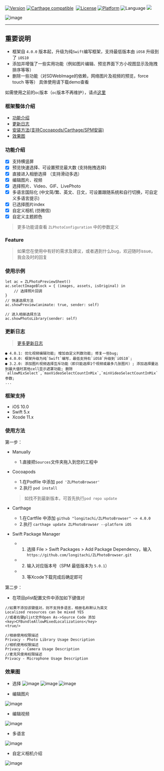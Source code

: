 [![Version](https://img.shields.io/cocoapods/v/ZLPhotoBrowser.svg?style=flat)](http://cocoadocs.org/docsets/ZLPhotoBrowser)
[![Carthage compatible](https://img.shields.io/badge/Carthage-compatible-4BC51D.svg?style=flat)](https://github.com/Carthage/Carthage)&nbsp;
[![License](https://img.shields.io/cocoapods/l/ZLPhotoBrowser.svg?style=flat)](http://cocoadocs.org/docsets/ZLPhotoBrowser)
[![Platform](https://img.shields.io/cocoapods/p/ZLPhotoBrowser.svg?style=flat)](http://cocoadocs.org/docsets/ZLPhotoBrowser)
![Language](https://img.shields.io/badge/Language-%20Swift%20-blue.svg)
<a href="http://www.jianshu.com/u/a02909a8a93b"><img src="https://img.shields.io/badge/JianShu-@longitachi-red.svg?style=flat"></a>

![image](https://github.com/longitachi/ImageFolder/blob/master/ZLPhotoBrowser/preview_with_title.png)

----------------------------------------

## 重要说明
* 框架自 `4.0.0` 版本起，升级为纯`Swift`编写框架，支持最低版本由 `iOS8` 升级到了 `iOS10`
* 添加并增强了一些实用功能（例如图片编辑、预览界面下方小视图显示及拖拽排序等等）
* 删除一些功能（对SDWebImage的依赖，网络图片及视频的预览，force touch 等等）
具体使用请下载demo查看

如需使用之前的`oc`版本（`oc`版本不再维护），请点[这里](https://github.com/longitachi/ZLPhotoBrowser-objc)

### 框架整体介绍
* [功能介绍](#功能介绍)
* [更新日志](#更新日志)
* [安装方法(支持Cocoapods/Carthage/SPM安装)](#安装方法)
* [效果图](#效果图)

### <a id="功能介绍"></a>功能介绍
- [x] 支持横竖屏
- [x] 预览快速选择、可设置预览最大数 (支持拖拽选择)
- [x] 直接进入相册选择 （支持滑动多选）
- [x] 编辑图片、视频
- [x] 选择照片、Video、GIF、LivePhoto
- [x] 多语言国际化 (中文简/繁、英文、日文，可设置跟随系统和自行切换，可自定义多语言提示)
- [x] 已选择图片index
- [x] 自定义相机 (仿微信)
- [x] 自定义主题颜色
> 更多功能请查看 `ZLPhotoConfiguration` 中的参数定义

### Feature

> 如果您在使用中有好的需求及建议，或者遇到什么bug，欢迎随时issue，我会及时的回复
 
 ### 使用示例
 ```
 let ac = ZLPhotoPreviewSheet()
 ac.selectImageBlock = { (images, assets, isOriginal) in
     // 选择照片回调
 }
 // 快速选择方法
 ac.showPreview(animate: true, sender: self)
 
 // 进入相册选择方法
 ac.showPhotoLibrary(sender: self)
 ```
 
 
### 更新日志
> [更多更新日志](https://github.com/longitachi/ZLPhotoBrowser/blob/master/UPDATELOG.md)
```
● 4.0.1: 优化视频编辑功能; 增加自定义列数功能; 修复一些bug;
● 4.0.0: 框架升级为纯`Swift`编写，最低支持右`iOS8`升级到`iOS10`;
● 3.2.0: 添加图片视频选择互斥功能（即只能选择1个视频或最多几张图片）; 添加选择量达到最大值时其他cell显示遮罩功能; 删除`allowMixSelect`,`maxVideoSelectCountInMix`,`minVideoSelectCountInMix`参数;
...
```

### 框架支持
* iOS 10.0
* Swift 5.x
* Xcode 11.x


### <a id="安装方法"></a>使用方法

第一步：
* Manually 
  * 1.直接把`Sources`文件夹拖入到您的工程中
  
* Cocoapods
  * 1.在Podfile 中添加 `pod 'ZLPhotoBrowser'`
  * 2.执行 `pod install`
  > 如找不到最新版本，可首先执行`pod repo update`
  
* Carthage
  * 1.在Cartfile 中添加 `github "longitachi/ZLPhotoBrowser" ~> 4.0.0`
  * 2.执行 `carthage update ZLPhotoBrowser --platform iOS`
  
* Swift Package Manager
  * 1. 选择 File > Swift Packages > Add Package Dependency，输入 `https://github.com/longitachi/ZLPhotoBrowser.git`
  * 2. 输入对应版本号（SPM 最低版本为 `5.0.1`）
  * 3. 等Xcode下载完成后确定即可
  

第二步：
- 在项目plist配置文件中添加如下键值对
```objc
//如果不添加该键值对，则不支持多语言，相册名称默认为英文
Localized resources can be mixed YES
//或者右键plist文件Open As->Source Code 添加
<key>CFBundleAllowMixedLocalizations</key>
<true/>

//相册使用权限描述
Privacy - Photo Library Usage Description
//相机使用权限描述
Privacy - Camera Usage Description
//麦克风使用权限描述
Privacy - Microphone Usage Description
```

### <a id="效果图"></a> 效果图
- 选择
![image](https://github.com/longitachi/ImageFolder/blob/master/ZLPhotoBrowser/%E5%BF%AB%E9%80%9F%E9%80%89%E6%8B%A9.gif)
![image](https://github.com/longitachi/ImageFolder/blob/master/ZLPhotoBrowser/%E7%9B%B8%E5%86%8C%E5%86%85%E9%83%A8%E9%80%89%E6%8B%A9.gif)
![image](https://github.com/longitachi/ImageFolder/blob/master/ZLPhotoBrowser/%E9%A2%84%E8%A7%88%E5%A4%A7%E5%9B%BE.gif)

- 编辑图片

![image](https://github.com/longitachi/ImageFolder/blob/master/ZLPhotoBrowser/editImage.gif)

- 编辑视频

![image](https://github.com/longitachi/ImageFolder/blob/master/ZLPhotoBrowser/editVideo.gif)

- 多语言

![image](https://github.com/longitachi/ImageFolder/blob/master/ZLPhotoBrowser/%E5%A4%9A%E8%AF%AD%E8%A8%80.gif)

- 自定义相机介绍

![image](https://github.com/longitachi/ImageFolder/blob/master/ZLPhotoBrowser/introduce.png)



